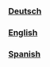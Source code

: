 ### [Deutsch](https://github.com/D1p4k/ChainSMPGuide/blob/main/DE/Rules.md)
### [English](https://github.com/D1p4k/ChainSMPGuide/blob/main/EN/Rules.md)
### [Spanish](https://github.com/D1p4k/ChainSMPGuide/blob/main/ES/Rules.md)
